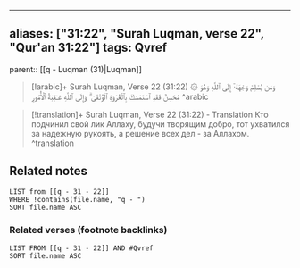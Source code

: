 
---
aliases: ["31:22", "Surah Luqman, verse 22", "Qur'an 31:22"]
tags: Qvref
---

parent:: [[q - Luqman (31)|Luqman]]

> [!arabic]+ Surah Luqman, Verse 22 (31:22)
> <span class="quran-arabic">۞ وَمَن يُسْلِمْ وَجْهَهُۥٓ إِلَى ٱللَّهِ وَهُوَ مُحْسِنٌ فَقَدِ ٱسْتَمْسَكَ بِٱلْعُرْوَةِ ٱلْوُثْقَىٰ ۗ وَإِلَى ٱللَّهِ عَـٰقِبَةُ ٱلْأُمُورِ</span>
^arabic

> [!translation]+ Surah Luqman, Verse 22 (31:22) - Translation
> Кто подчинил свой лик Аллаху, будучи творящим добро, тот ухватился за надежную рукоять, а решение всех дел - за Аллахом.
^translation



## Related notes
```dataview
LIST from [[q - 31 - 22]]
WHERE !contains(file.name, "q - ")
SORT file.name ASC
```

### Related verses (footnote backlinks)
```dataview
LIST FROM [[q - 31 - 22]] AND #Qvref
SORT file.name ASC
```

